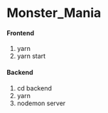 # Monster_Mania

#### Frontend

1. yarn 
2. yarn start

#### Backend

1. cd backend
2. yarn
3. nodemon server
